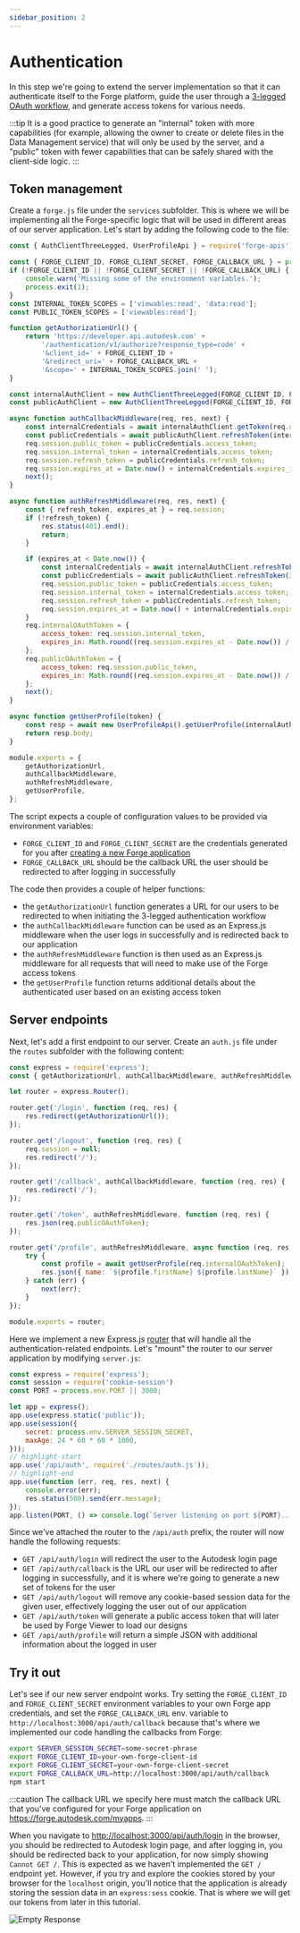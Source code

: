 ```yaml
---
sidebar_position: 2
---
```


# Authentication

In this step we're going to extend the server implementation so that it can authenticate itself
to the Forge platform, guide the user through a [3-legged OAuth workflow](https://forge.autodesk.com/en/docs/oauth/v2/tutorials/get-3-legged-token),
and generate access tokens for various needs.

:::tip
It is a good practice to generate an "internal" token with more capabilities (for example,
allowing the owner to create or delete files in the Data Management service) that will only be used
by the server, and a "public" token with fewer capabilities that can be safely shared with
the client-side logic.
:::

## Token management

Create a `forge.js` file under the `services` subfolder. This is where we will be implementing
all the Forge-specific logic that will be used in different areas of our server application. Let's
start by adding the following code to the file:

```js title="services/forge.js"
const { AuthClientThreeLegged, UserProfileApi } = require('forge-apis');

const { FORGE_CLIENT_ID, FORGE_CLIENT_SECRET, FORGE_CALLBACK_URL } = process.env;
if (!FORGE_CLIENT_ID || !FORGE_CLIENT_SECRET || !FORGE_CALLBACK_URL) {
    console.warn('Missing some of the environment variables.');
    process.exit(1);
}
const INTERNAL_TOKEN_SCOPES = ['viewables:read', 'data:read'];
const PUBLIC_TOKEN_SCOPES = ['viewables:read'];

function getAuthorizationUrl() {
    return 'https://developer.api.autodesk.com' +
        '/authentication/v1/authorize?response_type=code' +
        '&client_id=' + FORGE_CLIENT_ID +
        '&redirect_uri=' + FORGE_CALLBACK_URL +
        '&scope=' + INTERNAL_TOKEN_SCOPES.join(' ');
}

const internalAuthClient = new AuthClientThreeLegged(FORGE_CLIENT_ID, FORGE_CLIENT_SECRET, FORGE_CALLBACK_URL, INTERNAL_TOKEN_SCOPES);
const publicAuthClient = new AuthClientThreeLegged(FORGE_CLIENT_ID, FORGE_CLIENT_SECRET, FORGE_CALLBACK_URL, PUBLIC_TOKEN_SCOPES);

async function authCallbackMiddleware(req, res, next) {
    const internalCredentials = await internalAuthClient.getToken(req.query.code);
    const publicCredentials = await publicAuthClient.refreshToken(internalCredentials);
    req.session.public_token = publicCredentials.access_token;
    req.session.internal_token = internalCredentials.access_token;
    req.session.refresh_token = publicCredentials.refresh_token;
    req.session.expires_at = Date.now() + internalCredentials.expires_in * 1000;
    next();
}

async function authRefreshMiddleware(req, res, next) {
    const { refresh_token, expires_at } = req.session;
    if (!refresh_token) {
        res.status(401).end();
        return;
    }

    if (expires_at < Date.now()) {
        const internalCredentials = await internalAuthClient.refreshToken({ refresh_token });
        const publicCredentials = await publicAuthClient.refreshToken(internalCredentials);
        req.session.public_token = publicCredentials.access_token;
        req.session.internal_token = internalCredentials.access_token;
        req.session.refresh_token = publicCredentials.refresh_token;
        req.session.expires_at = Date.now() + internalCredentials.expires_in * 1000;
    }
    req.internalOAuthToken = {
        access_token: req.session.internal_token,
        expires_in: Math.round((req.session.expires_at - Date.now()) / 1000)
    };
    req.publicOAuthToken = {
        access_token: req.session.public_token,
        expires_in: Math.round((req.session.expires_at - Date.now()) / 1000)
    };
    next();
}

async function getUserProfile(token) {
    const resp = await new UserProfileApi().getUserProfile(internalAuthClient, token);
    return resp.body;
}

module.exports = {
    getAuthorizationUrl,
    authCallbackMiddleware,
    authRefreshMiddleware,
    getUserProfile,
};
```

The script expects a couple of configuration values to be provided via environment variables:

- `FORGE_CLIENT_ID` and `FORGE_CLIENT_SECRET` are the credentials generated for you after
[creating a new Forge application](../../../intro#create-an-app)
- `FORGE_CALLBACK_URL` should be the callback URL the user should be redirected to after logging
in successfully

The code then provides a couple of helper functions:

- the `getAuthorizationUrl` function generates a URL for our users to be redirected to when
initiating the 3-legged authentication workflow
- the `authCallbackMiddleware` function can be used as an Express.js middleware
when the user logs in successfully and is redirected back to our application
- the `authRefreshMiddleware` function is then used as an Express.js middleware for all requests
that will need to make use of the Forge access tokens
- the `getUserProfile` function returns additional details about the authenticated user based on
an existing access token

## Server endpoints

Next, let's add a first endpoint to our server. Create an `auth.js` file under the `routes` subfolder
with the following content:

```js title="routes/auth.js"
const express = require('express');
const { getAuthorizationUrl, authCallbackMiddleware, authRefreshMiddleware, getUserProfile } = require('../services/forge.js');

let router = express.Router();

router.get('/login', function (req, res) {
    res.redirect(getAuthorizationUrl());
});

router.get('/logout', function (req, res) {
    req.session = null;
    res.redirect('/');
});

router.get('/callback', authCallbackMiddleware, function (req, res) {
    res.redirect('/');
});

router.get('/token', authRefreshMiddleware, function (req, res) {
    res.json(req.publicOAuthToken);
});

router.get('/profile', authRefreshMiddleware, async function (req, res, next) {
    try {
        const profile = await getUserProfile(req.internalOAuthToken);
        res.json({ name: `${profile.firstName} ${profile.lastName}` });
    } catch (err) {
        next(err);
    }
});

module.exports = router;
```

Here we implement a new Express.js [router](http://expressjs.com/en/4x/api.html#router) that
will handle all the authentication-related endpoints. Let's "mount" the router to our server
application by modifying `server.js`:

```js title="server.js"
const express = require('express');
const session = require('cookie-session')
const PORT = process.env.PORT || 3000;

let app = express();
app.use(express.static('public'));
app.use(session({
    secret: process.env.SERVER_SESSION_SECRET,
    maxAge: 24 * 60 * 60 * 1000,
}));
// highlight-start
app.use('/api/auth', require('./routes/auth.js'));
// highlight-end
app.use(function (err, req, res, next) {
    console.error(err);
    res.status(500).send(err.message);
});
app.listen(PORT, () => console.log(`Server listening on port ${PORT}...`));
```

Since we've attached the router to the `/api/auth` prefix, the router will now handle the following
requests:

- `GET /api/auth/login` will redirect the user to the Autodesk login page
- `GET /api/auth/callback` is the URL our user will be redirected to after logging in successfully,
and it is where we're going to generate a new set of tokens for the user
- `GET /api/auth/logout` will remove any cookie-based session data for the given user, effectively
logging the user out of our application
- `GET /api/auth/token` will generate a public access token that will later be used by Forge Viewer
to load our designs
- `GET /api/auth/profile` will return a simple JSON with additional information about the logged in user

## Try it out

Let's see if our new server endpoint works. Try setting the `FORGE_CLIENT_ID` and `FORGE_CLIENT_SECRET`
environment variables to your own Forge app credentials, and set the `FORGE_CALLBACK_URL` env.
variable to `http://localhost:3000/api/auth/callback` because that's where we implemented our
code handling the callbacks from Forge:

```bash
export SERVER_SESSION_SECRET=some-secret-phrase
export FORGE_CLIENT_ID=your-own-forge-client-id
export FORGE_CLIENT_SECRET=your-own-forge-client-secret
export FORGE_CALLBACK_URL=http://localhost:3000/api/auth/callback
npm start
```

:::caution
The callback URL we specify here must match the callback URL that you've configured
for your Forge application on https://forge.autodesk.com/myapps.
:::

When you navigate to [http://localhost:3000/api/auth/login](http://localhost:3000/api/auth/login)
in the browser, you should be redirected to Autodesk login page, and after logging in,
you should be redirected back to your application, for now simply showing `Cannot GET /`.
This is expected as we haven't implemented the `GET /` endpoint yet. However, if you try
and explore the cookies stored by your browser for the `localhost` origin,
you'll notice that the application is already storing the session data in an `express:sess` cookie.
That is where we will get our tokens from later in this tutorial.

![Empty Response](./empty-response.png)
